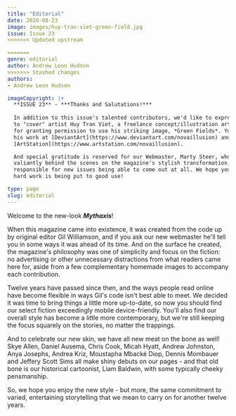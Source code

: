 ```yaml
---
title: "Editorial"
date: 2020-08-23
image: images/huy-tran-viet-green-field.jpg
issue: Issue 23
<<<<<<< Updated upstream

=======
genre: editorial
author: Andrew Leon Hudson
>>>>>>> Stashed changes
authors:
- Andrew Leon Hudson

imageCopyright: |+
  **ISSUE 23** - ***Thanks and Salutations!*** 
  
  In addition to this issue's talented contributors, we'd like to express our particular thanks
  to "cover" artist Huy Tran Viet, a freelance concept/illustration artist from Danang, Vietnam,
  for granting permission to use his striking image, *Green Fields*. You can see more of 
  his work at [DeviantArt](https://www.deviantart.com/novaillusion) and 
  [ArtStation](https://www.artstation.com/novaillusion).

  And special gratitude is reserved for our Webmaster, Marty Steer, who has not only struggled
  valiantly behind the scenes on the magazine's stylish transformation, but is largely 
  responsible for new issues being able to come out at all. We hope you'll agree his 
  hard work is being put to good use!

type: page
slug: editorial
---
```


Welcome to the new-look ***Mythaxis***!

When this magazine came into existence, it was created from the code up by original editor Gil Williamson, and if you ask our new webmaster he'll tell you in some ways it was ahead of its time. And on the surface he created, the magazine's philosophy was one of simplicity and focus on the fiction: no advertising or other unnecessary distractions from what readers came here for, aside from a few complementary homemade images to accompany each contribution.

Twelve years have passed since then, and the ways people read online have become flexible in ways Gil's code isn't best able to meet. We decided it was time to bring things a little more up-to-date, so now you should find our select fiction exceedingly mobile device-friendly. You'll also find our overall style has become a little more contemporary, but we're still keeping the focus squarely on the stories, no matter the trappings.

And to celebrate our new skin, we have all new meat on the bone as well! Skye Allen, Daniel Ausema, Chris Cook, Micah Hyatt, Andrew Johnston, Anya Josephs, Andrea Kriz, Moustapha Mbacké Diop, Dennis Mombauer and Jeffery Scott Sims all make shiny debuts on our pages - and that old bone is our historical cartoonist, Liam Baldwin, with some typically cheeky pensmanship.

So, we hope you enjoy the new style - but more, the same commitment to varied, entertaining storytelling that we mean to carry on for another twelve years.

